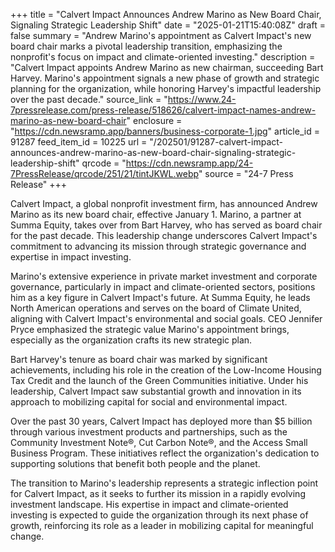 +++
title = "Calvert Impact Announces Andrew Marino as New Board Chair, Signaling Strategic Leadership Shift"
date = "2025-01-21T15:40:08Z"
draft = false
summary = "Andrew Marino's appointment as Calvert Impact's new board chair marks a pivotal leadership transition, emphasizing the nonprofit's focus on impact and climate-oriented investing."
description = "Calvert Impact appoints Andrew Marino as new chairman, succeeding Bart Harvey. Marino's appointment signals a new phase of growth and strategic planning for the organization, while honoring Harvey's impactful leadership over the past decade."
source_link = "https://www.24-7pressrelease.com/press-release/518626/calvert-impact-names-andrew-marino-as-new-board-chair"
enclosure = "https://cdn.newsramp.app/banners/business-corporate-1.jpg"
article_id = 91287
feed_item_id = 10225
url = "/202501/91287-calvert-impact-announces-andrew-marino-as-new-board-chair-signaling-strategic-leadership-shift"
qrcode = "https://cdn.newsramp.app/24-7PressRelease/qrcode/251/21/tintJKWL.webp"
source = "24-7 Press Release"
+++

<p>Calvert Impact, a global nonprofit investment firm, has announced Andrew Marino as its new board chair, effective January 1. Marino, a partner at Summa Equity, takes over from Bart Harvey, who has served as board chair for the past decade. This leadership change underscores Calvert Impact's commitment to advancing its mission through strategic governance and expertise in impact investing.</p><p>Marino's extensive experience in private market investment and corporate governance, particularly in impact and climate-oriented sectors, positions him as a key figure in Calvert Impact's future. At Summa Equity, he leads North American operations and serves on the board of Climate United, aligning with Calvert Impact's environmental and social goals. CEO Jennifer Pryce emphasized the strategic value Marino's appointment brings, especially as the organization crafts its new strategic plan.</p><p>Bart Harvey's tenure as board chair was marked by significant achievements, including his role in the creation of the Low-Income Housing Tax Credit and the launch of the Green Communities initiative. Under his leadership, Calvert Impact saw substantial growth and innovation in its approach to mobilizing capital for social and environmental impact.</p><p>Over the past 30 years, Calvert Impact has deployed more than $5 billion through various investment products and partnerships, such as the Community Investment Note®, Cut Carbon Note®, and the Access Small Business Program. These initiatives reflect the organization's dedication to supporting solutions that benefit both people and the planet.</p><p>The transition to Marino's leadership represents a strategic inflection point for Calvert Impact, as it seeks to further its mission in a rapidly evolving investment landscape. His expertise in impact and climate-oriented investing is expected to guide the organization through its next phase of growth, reinforcing its role as a leader in mobilizing capital for meaningful change.</p>